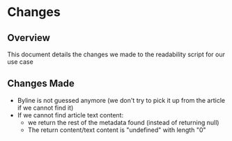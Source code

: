 # Changes 

## Overview

This document details the changes we made to the readability script for our use case

## Changes Made

- Byline is not guessed anymore (we don't try to pick it up from the article if we cannot find it)
- If we cannot find article text content:
  - we return the rest of the metadata found (instead of returning null)
  - The return content/text content is "undefined" with length "0" 
